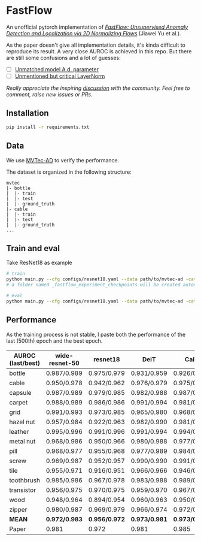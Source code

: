 # FastFlow

An unofficial pytorch implementation of [_FastFlow: Unsupervised Anomaly Detection and Localization via 2D Normalizing Flows_](https://arxiv.org/abs/2111.07677) (Jiawei Yu et al.).

As the paper doesn't give all implementation details, it's kinda difficult to reproduce its result. A very close AUROC is achieved in this repo. But there are still some confusions and a lot of guesses:
- [ ] [Unmatched model A.d. parameter](https://github.com/gathierry/FastFlow/issues/2)
- [ ] [Unmentioned but critical LayerNorm](https://github.com/gathierry/FastFlow/issues/3)

_Really appreciate the inspiring [discussion](https://github.com/AlessioGalluccio/FastFlow/issues/14) with the community. Feel free to comment, raise new issues or PRs._

## Installation

```bash
pip install -r requirements.txt
```

## Data
We use [MVTec-AD](https://www.mvtec.com/company/research/datasets/mvtec-ad) to verify the performance.

The dataset is organized in the following structure:
```
mvtec
|- bottle
|  |- train
|  |- test
|  |- ground_truth
|- cable
|  |- train
|  |- test
|  |- ground_truth
...
```
## Train and eval
Take ResNet18 as example
```bash
# train
python main.py --cfg configs/resnet18.yaml --data path/to/mvtec-ad -cat [category]
# a folder named _fastflow_experiment_checkpoints will be created automatically to save checkpoints

# eval
python main.py --cfg configs/resnet18.yaml --data path/to/mvtec-ad -cat [category] --eval -ckpt _fastflow_experiment_checkpoints/exp[index]/[epoch#].pt
```

## Performance
As the training process is not stable, I paste both the performance of the last (500th) epoch and the best epoch.

| AUROC (last/best) | wide-resnet-50 | resnet18        | DeiT            | CaiT            |
| ----------------- | -------------- | --------------- | --------------- |-----------------|
| bottle            | 0.987/0.989    | 0.975/0.979     | 0.931/0.959     | 0.926/0.976     |
| cable             | 0.950/0.978    | 0.942/0.962     | 0.976/0.979     | 0.975/0.981     |
| capsule           | 0.987/0.989    | 0.979/0.985     | 0.982/0.988     | 0.987/0.990     |
| carpet            | 0.988/0.989    | 0.986/0.986     | 0.991/0.994     | 0.981/0.993     |
| grid              | 0.991/0.993    | 0.973/0.985     | 0.965/0.980     | 0.968/0.970     |
| hazel nut         | 0.957/0.984    | 0.922/0.963     | 0.982/0.990     | 0.981/0.992     |
| leather           | 0.995/0.996    | 0.991/0.996     | 0.991/0.994     | 0.994/0.996     |
| metal nut         | 0.968/0.986    | 0.950/0.966     | 0.980/0.988     | 0.977/0.984     |
| pill              | 0.968/0.977    | 0.955/0.968     | 0.977/0.989     | 0.984/0.990     |
| screw             | 0.969/0.987    | 0.952/0.957     | 0.990/0.990     | 0.991/0.993     |
| tile              | 0.955/0.971    | 0.916/0.951     | 0.966/0.966     | 0.946/0.972     |
| toothbrush        | 0.985/0.986    | 0.967/0.978     | 0.983/0.988     | 0.989/0.992     |
| transistor        | 0.956/0.975    | 0.970/0.975     | 0.959/0.970     | 0.967/0.969     |
| wood              | 0.948/0.964    | 0.894/0.954     | 0.960/0.963     | 0.950/0.959     |
| zipper            | 0.980/0.987    | 0.969/0.979     | 0.966/0.974     | 0.972/0.984     |
| __MEAN__          | __0.972/0.983__ | __0.956/0.972__ | __0.973/0.981__ | __0.973/0.983__ |
| Paper             | 0.981          | 0.972           | 0.981           | 0.985           |


